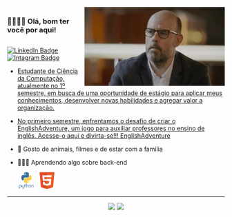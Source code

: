<img src = "banner.webp" width = "325px" align = "right">

### 🫱🏼‍🫲🏻 Olá, bom ter você por aqui!
##

 <div id="badges">
  <a href = "https://www.linkedin.com/in/joaovitorgaiato/">
    <img src="https://img.shields.io/badge/LinkedIn-blue?style=for-the-badge&logo=linkedin&logoColor=white" alt="LinkedIn Badge"/>
      <a href = "https://www.instagram.com/eujoaogaiato?igsh=MWRndjUxM2p6bW5hbQ==">
  <img src="https://img.shields.io/badge/Instagram-red?style=for-the-badge&logo=instagram&logoColor=white" alt="Intagram Badge"/>
 </div>
  
- Estudante de Ciência da Computação, atualmente no 1º semestre, em busca de uma oportunidade de estágio para aplicar meus conhecimentos, desenvolver novas habilidades e agregar valor a organização.

- No primeiro semestre, enfrentamos o desafio de criar o EnglishAdventure, um jogo para auxiliar professores no ensino de inglês.
Acesse-o aqui e divirta-se!!! [EnglishAdventure](https://github.com/UNIVEM-BCC-BSI/EnglishAdventure)


- 💙 Gosto de animais, filmes e de estar com a familia
- 🧑🏻‍💻 Aprendendo algo sobre back-end
  <div>
  <img src="https://github.com/devicons/devicon/blob/master/icons/python/python-original-wordmark.svg" title="Python" alt="Python" width="40" height="40"/>&nbsp;
  <img src="https://github.com/devicons/devicon/blob/master/icons/html5/html5-original.svg" title="HTML5" alt="HTML" width="40" height="40"/>&nbsp;
</div>

---


<div align = "center">
<img src="https://github-readme-stats.vercel.app/api/top-langs/?username=JoaoGaiato&show_icons=true&theme=blue-green&count_private=true"/>
<img src="https://github-readme-stats.vercel.app/api?username=JoaoGaiato&show_icons=true&show_icons=true&theme=blue-green&count_private=true" />
</div>
